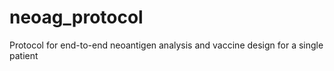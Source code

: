# neoag_protocol
Protocol for end-to-end neoantigen analysis and vaccine design for a single patient

